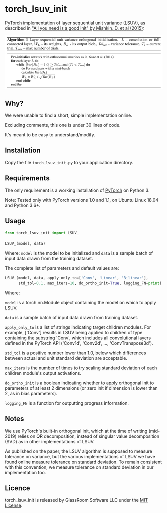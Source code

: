 # torch_lsuv_init

PyTorch implementation of layer sequential unit variance (LSUV), as described in ["All you need is a good init" by Mishkin, D. et al (2015)](https://arxiv.org/abs/1511.06422):

![Algorithm as published](algorithm_as_published.png)

## Why?

We were unable to find a short, simple implementation online.

Excluding comments, this one is under 30 lines of code.

It's meant to be easy to understand/modify.

## Installation

Copy the file `torch_lsuv_init.py` to your application directory.

## Requirements

The only requirement is a working installation of [PyTorch](https://pytorch.org/) on Python 3.

Note: Tested only with PyTorch versions 1.0 and 1.1, on Ubuntu Linux 18.04 and Python 3.6+.

## Usage

```python
from torch_lsuv_init import LSUV_

LSUV_(model, data)
```

Where: `model` is the model to be initialized and `data` is a sample batch of input data drawn from the training dataset.

The complete list of parameters and default values are:

```python
LSUV_(model, data, apply_only_to=['Conv', 'Linear', 'Bilinear'],
      std_tol=0.1, max_iters=10, do_ortho_init=True, logging_FN=print):
```

Where:

`model` is a torch.nn.Module object containing the model on which to apply LSUV.

`data` is a sample batch of input data drawn from training dataset.

`apply_only_to` is a list of strings indicating target children modules. For example, \['Conv'\] results in LSUV being applied to children of type containing the substring 'Conv', which includes all convolutional layers defined in the PyTorch API ('Conv1d', 'Conv2d', ..., 'ConvTranspose3d').

`std_tol` is a positive number lower than 1.0, below which differences between actual and unit standard deviation are acceptable.

`max_iters` is the number of times to try scaling standard deviation of each children module's output activations.

`do_ortho_init` is a boolean indicating whether to apply orthogonal init to parameters of at least 2 dimensions (or zero init if dimension is lower than 2, as in bias parameters).

`logging_FN` is a function for outputting progress information.

## Notes

We use PyTorch's built-in orthogonal init, which at the time of writing (mid-2019) relies on QR decomposition, instead of singular value decomposition (SVD) as in other implementations of LSUV.

As published on the paper, the LSUV algorithm is supposed to measure tolerance on variance, but the various implementations of LSUV we have found online measure tolerance on standard deviation. To remain consistent with this convention, we measure tolerance on standard deviation in our implementation too.

## Licence

torch_lsuv_init is released by GlassRoom Software LLC under the [MIT License](LICENSE).
